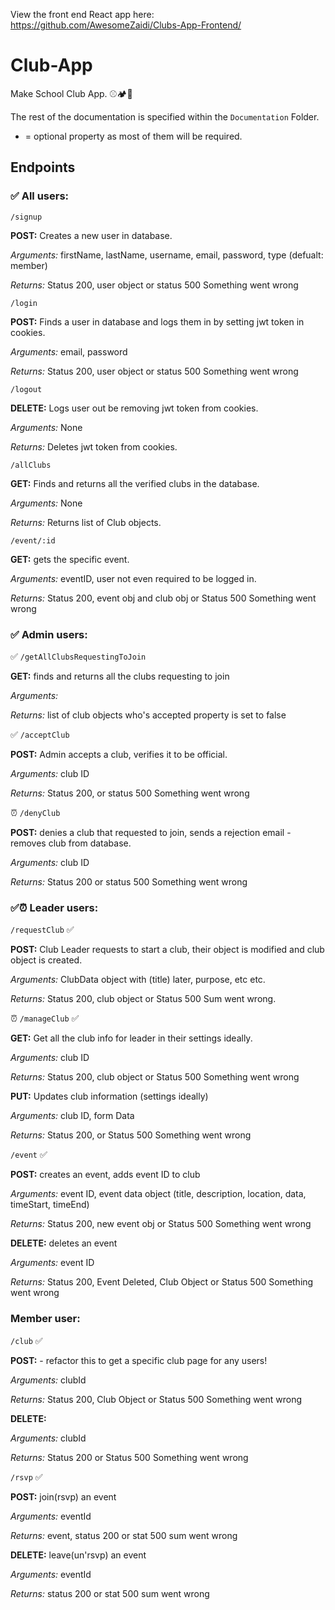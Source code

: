 View the front end React app here: https://github.com/AwesomeZaidi/Clubs-App-Frontend/

# Club-App
Make School Club App. ⚾️🏕🤳

The rest of the documentation is specified within the `Documentation` Folder.

* = optional property as most of them will be required.

## Endpoints

### ✅ All users:

`/signup`

**POST:** Creates a new user in database.

*Arguments:* firstName, lastName, username, email, password, type (defualt: member)

*Returns:* Status 200, user object or status 500 Something went wrong

`/login`

**POST:** Finds a user in database and logs them in by setting jwt token in cookies.

*Arguments:* email, password

*Returns:* Status 200, user object or status 500 Something went wrong

`/logout`

**DELETE:** Logs user out be removing jwt token from cookies.

*Arguments:* None

*Returns:* Deletes jwt token from cookies.

`/allClubs`

**GET:** Finds and returns all the verified clubs in the database.

*Arguments:* None

*Returns:* Returns list of Club objects.

`/event/:id`

**GET:** gets the specific event.

*Arguments:* eventID, user not even required to be logged in.

*Returns:* Status 200, event obj and club obj or Status 500 Something went wrong


### ✅ Admin users:

✅ `/getAllClubsRequestingToJoin`

**GET:** finds and returns all the clubs requesting to join

*Arguments:* 

*Returns:* list of club objects who's accepted property is set to false

✅ `/acceptClub`

**POST:** Admin accepts a club, verifies it to be official.

*Arguments:* club ID

*Returns:* Status 200, or status 500 Something went wrong

⏰ `/denyClub`

**POST:** denies a club that requested to join, sends a rejection email - removes club from database.

*Arguments:* club ID

*Returns:* Status 200 or status 500 Something went wrong

### ✅⏰ Leader users:

`/requestClub` ✅

**POST:** Club Leader requests to start a club, their object is modified and club object is created.

*Arguments:* ClubData object with (title) later, purpose, etc etc.

*Returns:* Status 200, club object or Status 500 Sum went wrong.

⏰ `/manageClub` ✅

**GET:** Get all the club info for leader in their settings ideally.

*Arguments:* club ID

*Returns:* Status 200, club object or Status 500 Something went wrong


**PUT:** Updates club information (settings ideally)

*Arguments:* club ID, form Data

*Returns:* Status 200, or Status 500 Something went wrong

`/event` ✅

**POST:** creates an event, adds event ID to club

*Arguments:* event ID, event data object (title, description, location, data, timeStart, timeEnd)

*Returns:* Status 200, new event obj or Status 500 Something went wrong

**DELETE:** deletes an event

*Arguments:* event ID

*Returns:* Status 200, Event Deleted, Club Object or Status 500 Something went wrong

### Member user:

`/club` ✅

**POST:** - refactor this to get a specific club page for any users!

*Arguments:* clubId

*Returns:* Status 200, Club Object or Status 500 Something went wrong

**DELETE:**

*Arguments:* clubId

*Returns:* Status 200 or Status 500 Something went wrong

`/rsvp` ✅

**POST:** join(rsvp) an event

*Arguments:* eventId

*Returns:* event, status 200 or stat 500 sum went wrong

**DELETE:** leave(un'rsvp) an event

*Arguments:* eventId

*Returns:* status 200 or stat 500 sum went wrong